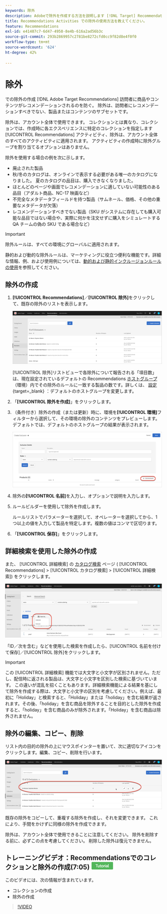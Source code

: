 ```yaml
---
keywords: 除外
description: Adobeで除外を作成する方法を説明します [!DNL Target] Recommendationsを使用して、訪問者に商品やコンテンツがレコメンデーションされるのを防ぎます。
title: Recommendations Activities での除外の使用方法を教えてください。
feature: Recommendations
exl-id: e41487c7-6d47-4958-8e4b-616a2ad56b3c
source-git-commit: 293b2869957c2781be8272cfd0cc9f82d8e4f0f0
workflow-type: tm+mt
source-wordcount: '624'
ht-degree: 42%

---
```


# 除外

での除外の作成 [!DNL Adobe Target Recommendations] 訪問者に商品やコンテンツがレコメンデーションされるのを防ぐ。 除外は、訪問者にレコメンデーションすべきでない、製品またはコンテンツのサブセットです。

除外は、アカウント全体で使用できます。 コレクションとは異なり、コレクションでは、作成時に各エクスペリエンスに特定のコレクションを指定します [!UICONTROL Recommendations] アクティビティ、除外は、アカウント全体のすべてのアクティビティに適用されます。 アクティビティの作成時に除外グループを割り当てるオプションはありません。

除外を使用する場合の例を次に示します。

* 廃止された製品
* 秋/冬のカタログは、オンラインで表示する必要がある唯一のカタログになりました。 夏のカタログの品目は、購入できなくなりました。
* ほとんどのページや画面でレコメンデーションに適していない可能性のある品目（アダルト商品、NC-17 映画など）
* 不完全なメタデータフィールドを持つ製品（サムネール、価格、その他の重要なメタデータが欠落）
* レコメンデーションすべきでない製品（SKU がシステムに存在しても購入可能な品目ではない場合や、実際に何かを注文せずに購入をシミュレートする QA チームの偽の SKU である場合など）

>[!IMPORTANT]
>
>除外ルールは、すべての環境にグローバルに適用されます。
>
>静的および動的な除外ルールは、マーケティングに役立つ便利な機能です。詳細な情報、例、および使用例については、[動的および静的インクルージョンルールの使用](/help/main/c-recommendations/c-algorithms/use-dynamic-and-static-inclusion-rules.md#concept_4CB5C0FA705D4E449BD0B37B3D987F9F)を参照してください。

## 除外の作成

1. **[!UICONTROL Recommendations]**／**[!UICONTROL 除外]**&#x200B;をクリックして、既存の除外のリストを表示します。

   ![exclusions_list 画像](assets/exclusions_list.png)

   [!UICONTROL 除外]リストビューで各除外について報告される「項目数」は、現在設定されているデフォルトの Recommendations [ホストグループ](/help/main/administrating-target/hosts.md)（環境）内でその除外のルールに一致する製品の数です。詳しくは、 [設定](https://developer.adobe.com/target/implement/recommendations/){target=_blank} ：デフォルトのホストグループを変更します。

1. 「**[!UICONTROL 除外を作成]**」をクリックします。

1. （条件付き）除外の作成（または更新）時に、環境を&#x200B;**[!UICONTROL 環境]**&#x200B;フィルターから選択して、その環境の除外のコンテンツをプレビューします。デフォルトでは、デフォルトのホストグループの結果が表示されます。

   ![除外を作成](/help/main/c-recommendations/c-products/assets/CreateExclusion.png)

1. 除外の&#x200B;**[!UICONTROL 名前]**&#x200B;を入力し、オプションで説明を入力します。

1. ルールビルダーを使用して除外を作成します。

   ルールリストでパラメーターを選択して、オペレーターを選択してから、1 つ以上の値を入力して製品を特定します。複数の値はコンマで区切ります。

1. 「**[!UICONTROL 保存]**」をクリックします。

## 詳細検索を使用した除外の作成

また、 [!UICONTROL 詳細検索] の [カタログ検索](/help/main/c-recommendations/c-products/catalog-search.md#save-as) ページ ( [!UICONTROL Recommendations] > [!UICONTROL カタログ検索] > [!UICONTROL 詳細検索]) をクリックします。

![名前を付けて保存ダイアログ](/help/main/c-recommendations/c-products/assets/save-as.png)

「ID／次を含む」などを使用した検索を作成したら、[!UICONTROL 名前を付けて保存]／[!UICONTROL 除外]をクリックします。

>[!IMPORTANT]
>
>この [!UICONTROL 詳細検索] 機能では大文字と小文字が区別されません。ただし、配信時に返される製品は、大文字と小文字を区別した検索に基づいています。 この違いが混乱を招くこともあります。詳細検索機能による結果を基にして除外を作成する際は、大文字と小文字の区別を考慮してください。例えば、最初に「Holiday」と検索すると、「Holiday」または「holiday」を含む結果が返されます。その後、「holiday」を含む商品を除外することを目的とした除外を作成すると、「holiday」を含む商品のみが除外されます。「Holiday」を含む商品は除外されません。

## 除外の編集、コピー、削除

リスト内の目的の除外の上にマウスポインターを置いて、次に適切なアイコンをクリックします。編集、コピー、削除を行います。

![除外のアイコンにマウスポインターを置く](/help/main/c-recommendations/c-products/assets/hover-exclusions.png)

既存の除外をコピーして、重複する除外を作成し、それを変更できます。 これにより、手間をかけずに同様の除外を作成できます。

除外は、アカウント全体で使用できることに注意してください。 除外を削除する前に、必ずこの点を考慮してください。 削除した除外は復元できません。

## トレーニングビデオ：Recommendationsでのコレクションと除外の作成(7:05) ![チュートリアルバッジ](/help/main/assets/tutorial.png)

このビデオには、次の情報が含まれています。

* コレクションの作成
* 除外の作成

>[!VIDEO](https://video.tv.adobe.com/v/27689)
